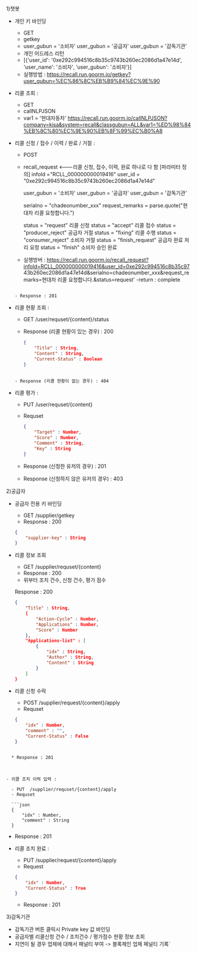 1)챗봇

- 개인 키 바인딩

  - GET 
  - getkey
  - user_gubun = '소비자'
    user_gubun = '공급자'
    user_gubun = '감독기관'
  - 개인 어드레스 리턴
  - [{'user_id': '0xe292c994516c8b35c9743b260ec2086d1a47e14d', 'user_name': '소비자', 'user_gubun': '소비자'}]
  - 실행방법 : https://recall.run.goorm.io/getkey?user_gubun=%EC%86%8C%EB%B9%84%EC%9E%90
    

- 리콜 조회 : 

  - GET
  - callNLPJSON
  - var1 = '현대자동차'
https://recall.run.goorm.io/callNLPJSON?company=kisa&system=recall&classgubun=ALL&var1=%ED%98%84%EB%8C%80%EC%9E%90%EB%8F%99%EC%B0%A8


- 리콜 신청 / 접수 / 이력 / 완료 / 거절 : 

  - POST
  - recall_request <---리콜 신청, 접수, 이력, 완료 하나로 다 함
    [파라미터 정의]
    infoId ="RCLL_000000000019416"
    user_id = "0xe292c994516c8b35c9743b260ec2086d1a47e14d"
    
    user_gubun = '소비자'
    user_gubun = '공급자'
    user_gubun = '감독기관'
    
    serialno = "chadeonumber_xxx"
    request_remarks = parse.quote("현대차 리콜 요청합니다.")
    
    status = "request" 리콜 신청
    status = "accept" 리콜 접수
    status = "producer_reject" 공급자 거절
    status = "fixing" 리콜 수행
    status = "consumer_reject" 소비자 거절
    status = "finish_request" 공급자 완료 처리 요청
    status = "finish" 소비자 승인 완료
    
   - 실행방버 : https://recall.run.goorm.io/recall_request?infoId=RCLL_000000000019416&user_id=0xe292c994516c8b35c97
43b260ec2086d1a47e14d&serialno=chadeonumber_xxx&request_remarks=현대차 리콜 요청합니다.&status=request'
   -return : complete
  ```
  
  - Response : 201
  ```



- 리콜 현황 조회 : 

  - GET /user/requset/{content}/status

  - Response (리콜 현황이 있는 경우) : 200

    ```json
    {
        "Title" : String,
        "Content" : String,
        "Current-Status" : Boolean
    }
    ```
  ```
  
  - Response (리콜 현황이 없는 경우) : 404
  ```



- 리콜 평가 :

  - PUT /user/requset/{content}

  - Requset

    ```json
    {
        "Target" : Number,
        "Score" : Number,
        "Comment" : String,
        "Key" : String
    }
    ```
    
  - Response (신청한 유저의 경우) : 201
  
  - Response (신청하지 않은 유저의 경우) : 403



2)공급자

  - 공급자 전용 키 바인딩

      - GET /supplier/getkey
      - Response : 200

    ```json
    {
        "supplier-key" : String
    }
    ```



  - 리콜 정보 조회

      - GET /supplier/requset/{content}
      - Response : 200
      - 위부터 조치 건수, 신청 건수, 평가 점수

    Response : 200

    ```json
    {
        "Title" : String,
        {
        	"Action-Cycle" : Number,
        	"Applications" : Number,
        	"Score" : Number
    	},
    	"Applications-list" : [
            {
                "idx" : String,
                "Author" : String,
                "Content" : String
            }
        ]
    }
    ```

    

- 리콜 신청 수락

  - POST /supplier/request/{content}/apply

  * Requset

  ```json
  {
      "idx" : Number,
      "comment" : "",
      "Current-Status" : False
  }
```
  
  * Response : 201



- 리콜 조치 이력 입력 :

  - PUT  /supplier/requset/{content}/apply
  - Requset

  ```json
  {
      "idx" : Number,
      "comment" : String
  }
  ```

  - Response : 201



- 리콜 조치 완료 :

  - PUT /supplier/request/{content}/apply
  - Request

  ```json
  {
      "idx" : Number,
      "Current-Status" : True
  }
  ```

  - Response : 201



3)감독기관

- 감독기관 버튼 클릭시 Private key 값 바인딩
- 공급자별 리콜신청 건수 / 조치건수 / 평가점수 현황 정보 조회
- 지연이 될 경우 업체에 대해서 패널티 부여 -> 블록체인 업체 페널티 기록`
